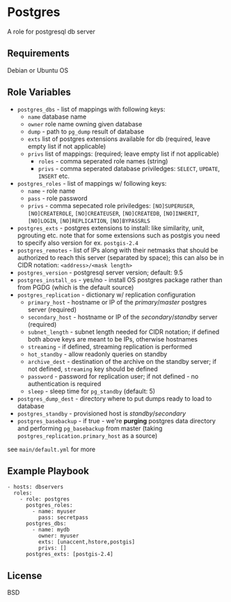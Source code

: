 Postgres
=========

A role for postgresql db server

Requirements
------------

Debian or Ubuntu OS

Role Variables
--------------

- `postgres_dbs` - list of mappings with following keys:
    - `name` database name
    - `owner` role name owning given database
    - `dump` - path to `pg_dump` result of database
    - `exts` list of postgres extensions available for db (required, leave empty
      list if not applicable)
    - `privs` list of mappings: (required; leave empty list if not applicable)
        - `roles` - comma seperated role names (string)
        - `privs` - comma seperated database priviledges: `SELECT`, `UPDATE`, `INSERT` etc.
- `postgres_roles` - list of mappings w/ following keys:
    - `name` - role name
    - `pass` - role password
    - `privs` - comma sepecated role priviledges: `[NO]SUPERUSER`, `[NO]CREATEROLE`, `[NO]CREATEUSER`,
        `[NO]CREATEDB`, `[NO]INHERIT`, `[NO]LOGIN`, `[NO]REPLICATION`,
        `[NO]BYPASSRLS`
- `postgres_exts` - postgres extensions to install: like similarity, unit, pgrouting etc.
  note that for some extensions such as postgis you need to specify also version for ex. `postgis-2.4`
- `postgres_remotes` - list of IPs along with their netmasks that should be authorized to reach
  this server (separated by space); this can also be in CIDR notation: `<address>/<mask length>`
- `postgres_version` - postgresql server version; default: 9.5
- `postgres_install_os` - yes/no - install OS postgres package rather than from PGDG
  (which is the default source)
- `postgres_replication` - dictionary w/ replication configuration
    - `primary_host` - hostname or IP of the *primary*/*master* postgres server (required)
    - `secondary_host` - hostname or IP of the *secondary*/*standby* server (required)
    - `subnet_length` - subnet length needed for CIDR notation; if defined both
      above keys are meant to be IPs, otherwise hostnames  
    - `streaming` - if defined, streaming replication is performed
    - `hot_standby` - allow readonly queries on standby  
    - `archive_dest` - destination of the archive on the standby server;
      if not defined, `streaming` key should be defined
    - `password` - password for replication user; if not defined - no authentication is required
    - `sleep` - sleep time for `pg_standby` (default: 5)
- `postgres_dump_dest` - directory where to put dumps ready to load to database
- `postgres_standby` - provisioned host is *standby*/*secondary* 
- `postgres_basebackup` - if true - we're **purging** postgres data directory and performing `pg_basebackup`
  from master (taking `postgres_replication.primary_host` as a source)

see `main/default.yml` for more

Example Playbook
----------------

    - hosts: dbservers
      roles:
        - role: postgres
          postgres_roles:
            - name: myuser
              pass: secretpass
          postgres_dbs:
            - name: mydb
              owner: myuser
              exts: [unaccent,hstore,postgis]
              privs: []
          postgres_exts: [postgis-2.4]

License
-------

BSD
